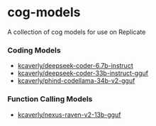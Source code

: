 # cog-models
A collection of cog models for use on Replicate

### Coding Models

- [kcaverly/deepseek-coder-6.7b-instruct](https://replicate.com/kcaverly/deepseek-coder-6.7b-instruct)
- [kcaverly/deepseek-coder-33b-instruct-gguf](https://replicate.com/kcaverly/deepseek-coder-33b-instruct-gguf)
- [kcaverly/phind-codellama-34b-v2-gguf](https://replicate.com/kcaverly/phind-codellama-34b-v2-gguf)

### Function Calling Models

- [kcaverly/nexus-raven-v2-13b-gguf](https://replicate.com/kcaverly/nexus-raven-v2-13b-gguf)
